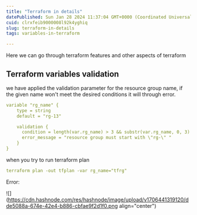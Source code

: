 ```yaml
---
title: "Terraform in details"
datePublished: Sun Jan 28 2024 11:37:04 GMT+0000 (Coordinated Universal Time)
cuid: clrxfeib9000008l92k4yghiq
slug: terraform-in-details
tags: variables-in-terraform

---
```


Here we can go through terraform features and other aspects of terraform

## Terraform variables validation

we have applied the validation parameter for the resource group name, if the given name won't meet the desired conditions it will through error.

```yaml
variable "rg_name" {
    type = string
    default = "rg-13"

    validation {
      condition = length(var.rg_name) > 3 && substr(var.rg_name, 0, 3) == "rg-"
      error_message = "resource group must start with \"rg-\" "
    }
}
```

when you try to run terraform plan

```yaml
terraform plan -out tfplan -var rg_name="tfrg"
```

Error:

![](https://cdn.hashnode.com/res/hashnode/image/upload/v1706441319120/dde5088a-674e-42e4-b886-cbfae9f2d1f0.png align="center")